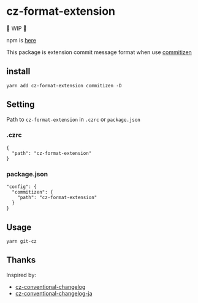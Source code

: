 # cz-format-extension

🚧 WIP 🚧  

npm is [here](https://www.npmjs.com/package/cz-format-extension)

This package is extension commit message format when use [commitizen](https://github.com/commitizen/cz-cli)

## install

```
yarn add cz-format-extension commitizen -D
```

## Setting

Path to `cz-format-extension` in `.czrc` or `package.json`

### .czrc

```
{
  "path": "cz-format-extension"
}
```

### package.json
```
"config": {
  "commitizen": {
    "path": "cz-format-extension"
  }
}
```

## Usage
```
yarn git-cz
```

## Thanks
Inspired by:

- [cz-conventional-changelog](https://github.com/commitizen/cz-conventional-changelog)
- [cz-conventional-changelog-ja](https://github.com/AquiTCD/cz-conventional-changelog-ja)